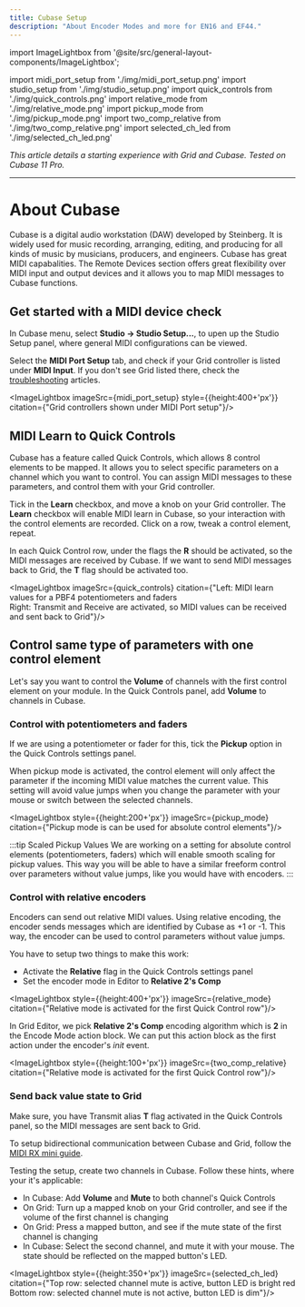 ```yaml
---
title: Cubase Setup
description: "About Encoder Modes and more for EN16 and EF44."
---
```



import ImageLightbox from '@site/src/general-layout-components/ImageLightbox';

import midi_port_setup from './img/midi_port_setup.png'
import studio_setup from './img/studio_setup.png'
import quick_controls from './img/quick_controls.png'
import relative_mode from './img/relative_mode.png'
import pickup_mode from './img/pickup_mode.png'
import two_comp_relative from './img/two_comp_relative.png'
import selected_ch_led from './img/selected_ch_led.png'

*This article details a starting experience with Grid and Cubase. Tested on Cubase 11 Pro.*

---

# About Cubase

Cubase is a digital audio workstation (DAW) developed by Steinberg. It is widely used for music recording, arranging, editing, and producing for all kinds of music by musicians, producers, and engineers.
Cubase has great MIDI capabalities. The Remote Devices section offers great flexibility over MIDI input and output devices and it allows you to map MIDI messages to Cubase functions.

## Get started with a MIDI device check

In Cubase menu, select **Studio -> Studio Setup...**, to upen up the Studio Setup panel, where general MIDI configurations can be viewed.

Select the **MIDI Port Setup** tab, and check if your Grid controller is listed under **MIDI Input**. If you don't see Grid listed there, check the [troubleshooting](/guides/troubleshooting) articles.

<ImageLightbox imageSrc={midi_port_setup} style={{height:400+'px'}} citation={"Grid controllers shown under MIDI Port setup"}/>

## MIDI Learn to Quick Controls

Cubase has a feature called Quick Controls, which allows 8 control elements to be mapped. It allows you to select specific parameters on a channel which you want to control. You can assign MIDI messages to these parameters, and control them with your Grid controller.

Tick in the **Learn** checkbox, and move a knob on your Grid controller. The **Learn** checkbox will enable MIDI learn in Cubase, so your interaction with the control elements are recorded. Click on a row, tweak a control element, repeat.

In each Quick Control row, under the flags the **R** should be activated, so the MIDI messages are received by Cubase. If we want to send MIDI messages back to Grid, the **T** flag should be activated too.

<ImageLightbox imageSrc={quick_controls} citation={"Left: MIDI learn values for a PBF4 potentiometers and faders  <br> Right: Transmit and Receive are activated, so MIDI values can be received and sent back to Grid"}/>

## Control same type of parameters with one control element

Let's say you want to control the **Volume** of channels with the first control element on your module. In the Quick Controls panel, add **Volume** to channels in Cubase. 

### Control with potentiometers and faders

If we are using a potentiometer or fader for this, tick the **Pickup** option in the Quick Controls settings panel.

When pickup mode is activated, the control element will only affect the parameter if the incoming MIDI value matches the current value. This setting will avoid value jumps when you change the parameter with your mouse or switch between the selected channels.

<ImageLightbox style={{height:200+'px'}} imageSrc={pickup_mode} citation={"Pickup mode is can be used for absolute control elements"}/>

:::tip Scaled Pickup Values
We are working on a setting for absolute control elements (potentiometers, faders) which will enable smooth scaling for pickup values. This way you will be able to have a similar freeform control over parameters without value jumps, like you would have with encoders.
:::

### Control with relative encoders

Encoders can send out relative MIDI values. Using relative encoding, the encoder sends messages which are identified by Cubase as +1 or -1. This way, the encoder can be used to control parameters without value jumps.

You have to setup two things to make this work:
- Activate the **Relative** flag in the Quick Controls settings panel
- Set the encoder mode in Editor to **Relative 2's Comp**

<ImageLightbox style={{height:400+'px'}} imageSrc={relative_mode} citation={"Relative mode is activated for the first Quick Control row"}/>

In Grid Editor, we pick **Relative 2's Comp** encoding algorithm which is **2** in the Encode Mode action block. We can put this action block as the first action under the encoder's *init* event.

<ImageLightbox style={{height:100+'px'}} imageSrc={two_comp_relative} citation={"Relative mode is activated for the first Quick Control row"}/>

### Send back value state to Grid

Make sure, you have Transmit alias **T** flag activated in the Quick Controls panel, so the MIDI messages are sent back to Grid.

To setup bidirectional communication between Cubase and Grid, follow the [MIDI RX mini guide](/wiki/more/midi-rx-mini-guide).

Testing the setup, create two channels in Cubase. Follow these hints, where your it's applicable:
- In Cubase: Add **Volume** and **Mute** to both channel's Quick Controls
- On Grid: Turn up a mapped knob on your Grid controller, and see if the volume of the first channel is changing
- On Grid: Press a mapped button, and see if the mute state of the first channel is changing
- In Cubase: Select the second channel, and mute it with your mouse. The state should be reflected on the mapped button's LED.

<ImageLightbox style={{height:350+'px'}} imageSrc={selected_ch_led} citation={"Top row: selected channel mute is active, button LED is bright red <br>Bottom row: selected channel mute is not active, button LED is dim"}/>


<!-- | Control Element  | Guide |
| ----------- | ----------- |
| Button | [Set value and LED intensity](http://localhost:3000/wiki/more/midi-rx-mini-guide#set-value-and-led-intensity-on-buttons) |
| Encoder | [Set LED intensity in relative mode](/wiki/more/midi-rx-mini-guide#set-led-intensity-on-relative-encoders) | -->



